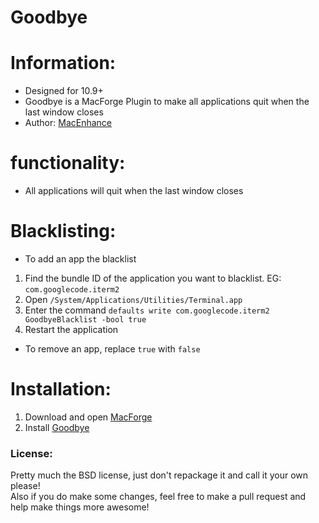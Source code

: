 # Goodbye

# Information:

- Designed for 10.9+   
- Goodbye is a MacForge Plugin to make all applications quit when the last window closes
- Author: [MacEnhance](https://github.com/MacEnhance)

# functionality:

- All applications will quit when the last window closes

# Blacklisting:

- To add an app the blacklist

1. Find the bundle ID of the application you want to blacklist. EG: `com.googlecode.iterm2`
2. Open `/System/Applications/Utilities/Terminal.app`
3. Enter the command `defaults write com.googlecode.iterm2 GoodbyeBlacklist -bool true`
4. Restart the application

- To remove an app, replace `true` with `false`

# Installation:

1. Download and open [MacForge](https://github.com/w0lfschild/app_updates/raw/master/MacForge/MacForge.zip)
2. Install [Goodbye](https://www.macenhance.com/mflink?com.macenhance.Goodbye)

### License:
Pretty much the BSD license, just don't repackage it and call it your own please!    
Also if you do make some changes, feel free to make a pull request and help make things more awesome!
